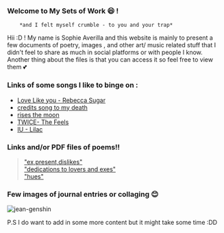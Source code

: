 ### Welcome to My Sets of Work 😆 !
        *and I felt myself crumble - to you and your trap*  


Hii :D ! My name is Sophie Averilla and this website is mainly to present  a few documents of poetry, images , and other art/ music related stuff that I didn't feel to share as much in social platforms or with people I know.
Another thing about the files is that you can access it so feel free to view them 💕


### Links of some songs I like to binge on :
- [Love Like you - Rebecca Sugar](https://www.youtube.com/watch?v=GDTD24KsdGc)  
- [credits song to my death](https://www.youtube.com/watch?v=urxeNbBc1nk)
- [rises the moon](https://www.youtube.com/watch?v=5e1zT7miep8)
- [TWICE- The Feels](https://www.youtube.com/watch?v=f5_wn8mexmM)
- [IU - Lilac](https://www.youtube.com/watch?v=v7bnOxV4jAc)


### Links and/or PDF files of poems!!
> ["ex,present,dislikes"](https://docs.google.com/document/d/1gMCRiSgCtUl3tNmlt1ovY7619-HJLMMCJS8bcrRO20U/edit?usp=sharing)   
> ["dedications to lovers and exes"](https://drive.google.com/file/d/1A6NUSfio2hs_HeBf6NmY112ghndOVOTK/view?usp=sharing)  
> ["hues"](https://docs.google.com/document/d/1gWBkXMj3UzTl0luqJC_LNLEH8LDfrhQoSjhHTM80jbw/edit?usp=sharing)


### Few images of journal entries or collaging 😊
 
![jean-genshin](https://photos.app.goo.gl/a1pV1iu2Yem15cFg9)



P.S I do want to add in some more content but it might take some time :DD
